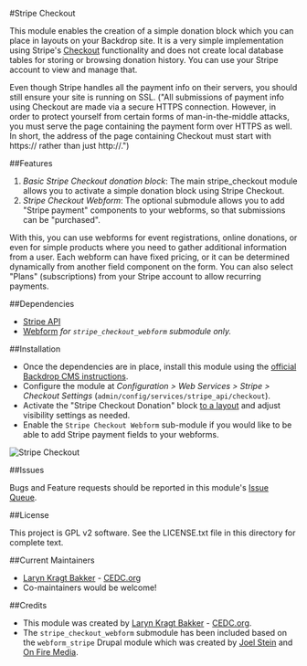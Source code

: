 #Stripe Checkout

This module enables the creation of a simple donation block
which you can place in layouts on your Backdrop site. It is a very simple
implementation using Stripe's [Checkout](https://stripe.com/docs/checkout) 
functionality and does not create local database tables for storing or 
browsing donation history. You can use your Stripe account to view and 
manage that. 

Even though Stripe handles all the payment info on their servers, you 
should still ensure your site is running on SSL. ("All submissions of payment 
info using Checkout are made via a secure HTTPS connection. However, in order 
to protect yourself from certain forms of man-in-the-middle attacks, you must 
serve the page containing the payment form over HTTPS as well. In short, the 
address of the page containing Checkout must start with https:// rather than 
just http://.")

##Features

1. *Basic Stripe Checkout donation block*: The main stripe_checkout module
  allows you to activate a simple donation block using Stripe Checkout.
2. *Stripe Checkout Webform*: The optional submodule allows you to add "Stripe
  payment" components to your webforms, so that submissions can be "purchased".

  With this, you can use webforms for event registrations, online donations, or
  even for simple products where you need to gather additional information from 
  a user. Each webform can have fixed pricing, or it can be determined 
  dynamically from another field component on the form. You can also select
  "Plans" (subscriptions) from your Stripe account to allow recurring payments.

##Dependencies

- [Stripe API](https://github.com/backdrop-contrib/stripe_api)
- [Webform](https://backdropcms.org/project/webform) 
  *for `stripe_checkout_webform` submodule only.*

##Installation

- Once the dependencies are in place, install this module using the [official 
  Backdrop CMS instructions](https://backdropcms.org/guide/modules).
- Configure the module at *Configuration > Web Services > Stripe >  
  Checkout Settings* (`admin/config/services/stripe_api/checkout`).
- Activate the "Stripe Checkout Donation" block 
  [to a layout](https://backdropcms.org/guide/layouts) and adjust visibility 
  settings as needed.
- Enable the `Stripe Checkout Webform` sub-module if you would like to be
  able to add Stripe payment fields to your webforms.

![Stripe Checkout](https://github.com/backdrop-contrib/stripe_checkout/blob/1.x-1.x/images/stripe_checkout-screenshot.jpg "Stripe Checkout screenshot")

##Issues

Bugs and Feature requests should be reported in this module's 
[Issue Queue](https://github.com/backdrop-contrib/stripe_checkout/issues).

##License

This project is GPL v2 software. See the LICENSE.txt file in this directory for
complete text.

##Current Maintainers

- [Laryn Kragt Bakker](https://github.com/laryn) - [CEDC.org](https://cedc.org)
- Co-maintainers would be welcome!

##Credits

- This module was created by [Laryn Kragt Bakker](https://github.com/laryn) - 
  [CEDC.org](https://cedc.org).
- The `stripe_checkout_webform` submodule has been included based on the 
  `webform_stripe` Drupal module   which was created by 
  [Joel Stein](https://github.com/joelstein) and 
  [On Fire Media](http://onfiremedia.com/).
